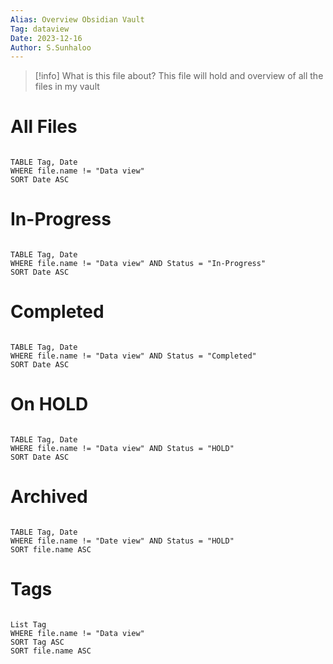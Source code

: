 ```yaml
---
Alias: Overview Obsidian Vault
Tag: dataview
Date: 2023-12-16
Author: S.Sunhaloo
---
```


>[!info] What is this file about?
>This file will hold and overview of all the files in my vault

# All Files

```dataview

TABLE Tag, Date
WHERE file.name != "Data view"
SORT Date ASC

```

# In-Progress

```dataview

TABLE Tag, Date
WHERE file.name != "Data view" AND Status = "In-Progress"
SORT Date ASC

```

# Completed


```dataview

TABLE Tag, Date
WHERE file.name != "Data view" AND Status = "Completed"
SORT Date ASC

```

# On HOLD


```dataview

TABLE Tag, Date
WHERE file.name != "Data view" AND Status = "HOLD"
SORT Date ASC

```


# Archived

```dataview

TABLE Tag, Date
WHERE file.name != "Date view" AND Status = "HOLD"
SORT file.name ASC

```

# Tags

```dataview

List Tag
WHERE file.name != "Data view"
SORT Tag ASC
SORT file.name ASC

```
